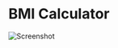 # BMI Calculator
![Screenshot ](https://user-images.githubusercontent.com/82583901/220388824-7c6b26b1-dc6f-40d0-b7e1-19cd90e20572.jpg)
